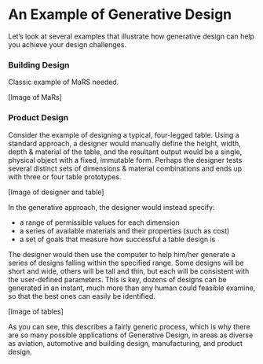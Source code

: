 # An Example of Generative Design

Let’s look at several examples that illustrate how generative design can help you achieve your design challenges.


### Building Design

Classic example of MaRS needed.

[Image of MaRs]


### Product Design

Consider the example of designing a typical, four-legged table. Using a standard approach, a designer would manually define the height, width, depth & material of the table, and the resultant output would be a single, physical object with a fixed, immutable form. Perhaps the designer tests several distinct sets of dimensions & material combinations and ends up with three or four table prototypes.

[Image of designer and table]

In the generative approach, the designer would instead specify: 

* a range of permissible values for each dimension 
* a series of available materials and their properties (such as cost) 
* a set of goals that measure how successful a table design is 

The designer would then use the computer to help him/her generate a series of designs falling within the specified range. Some designs will be short and wide, others will be tall and thin, but each will be consistent with the user-defined parameters. This is key, dozens of designs can be generated in an instant, much more than any human could feasible examine, so that the best ones can easily be identified.

[Image of tables]

As you can see, this describes a fairly generic process, which is why there are so many possible applications of Generative Design, in areas as diverse as aviation, automotive and building design, manufacturing, and product design. 
